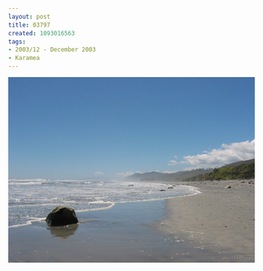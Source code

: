 ```yaml
---
layout: post
title: 03797
created: 1093016563
tags:
- 2003/12 - December 2003
- Karamea
---
```


<img src="/image/images/03797-1319.jpg"/>

